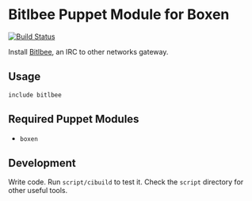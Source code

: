 # Bitlbee Puppet Module for Boxen

[![Build Status](https://travis-ci.org/lglenn/puppet-bitlbee.png?branch=master)](https://travis-ci.org/lglenn/puppet-bitlbee)

Install [Bitlbee](http://www.bitlbee.org/), an IRC to other networks gateway.

## Usage

```puppet
include bitlbee
```

## Required Puppet Modules

* `boxen`

## Development

Write code. Run `script/cibuild` to test it. Check the `script`
directory for other useful tools.
